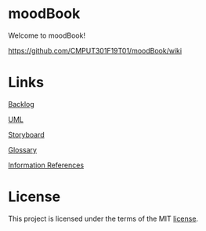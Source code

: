 # moodBook

Welcome to moodBook!

https://github.com/CMPUT301F19T01/moodBook/wiki

# Links
[Backlog](https://github.com/CMPUT301F19T01/moodBook/projects/1)

[UML](https://github.com/CMPUT301F19T01/moodBook/wiki/UML)

[Storyboard](https://github.com/CMPUT301F19T01/moodBook/wiki/Storyboard-Sequences)

[Glossary](https://github.com/CMPUT301F19T01/moodBook/wiki/Glossary)

[Information References](https://github.com/CMPUT301F19T01/moodBook/wiki/Information-References)

# License
This project is licensed under the terms of the MIT [license](LICENSE).
